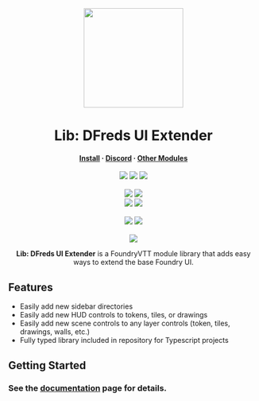 <div align="center">
  <img src="https://i.imgur.com/gOZy3Jf.png" width="200" height="200"/>
</div>
<h1 align="center">Lib: DFreds UI Extender</h1>

<h4 align="center">
  <a href="https://foundryvtt.com/packages/lib-dfreds-ui-extender">Install</a>
  ·
  <a href="https://discord.gg/Wq8AEV9bWb">Discord</a>
  ·
  <a href="https://dfreds-modules.com">Other Modules</a>
</h4>

<p align="center">
    <a href="https://github.com/DFreds/lib-dfreds-ui-extender/pulse"><img src="https://img.shields.io/github/last-commit/DFreds/lib-dfreds-ui-extender?style=for-the-badge&logo=github&color=7dc4e4&logoColor=D9E0EE&labelColor=302D41"/></a>
    <a href="https://github.com/DFreds/lib-dfreds-ui-extender/releases/latest"><img src="https://img.shields.io/github/v/release/DFreds/lib-dfreds-ui-extender?style=for-the-badge&logo=gitbook&color=8bd5ca&logoColor=D9E0EE&labelColor=302D41"/></a>
    <a href="https://github.com/DFreds/lib-dfreds-ui-extender/stargazers"><img src="https://img.shields.io/github/stars/DFreds/lib-dfreds-ui-extender?style=for-the-badge&logo=apachespark&color=eed49f&logoColor=D9E0EE&labelColor=302D41"/></a>
    <br/>
    <br/>
    <img src="https://img.shields.io/badge/dynamic/json?url=https%3A%2F%2Fgithub.com%2FDFreds%2Flib-dfreds-ui-extender%2Freleases%2Flatest%2Fdownload%2Fmodule.json&query=%24.compatibility.verified&style=for-the-badge&logo=foundryvirtualtabletop&label=Foundry%20Version&color=%23fe6a1f"/>
    <a href="https://forge-vtt.com/bazaar#package=lib-dfreds-ui-extender"><img src="https://img.shields.io/badge/dynamic/json?label=Forge%20Installs&query=package.installs&suffix=%25&url=https://forge-vtt.com/api/bazaar/package/lib-dfreds-ui-extender&colorB=68a74f&style=for-the-badge&logo=condaforge"/></a>
    <br/>
    <img src="https://img.shields.io/github/downloads/DFreds/lib-dfreds-ui-extender/latest/lib-dfreds-ui-extender.zip?color=2b82fc&label=LATEST%20DOWNLOADS&style=for-the-badge">
    <img src="https://img.shields.io/github/downloads/DFreds/lib-dfreds-ui-extender/total?color=2b82fc&label=TOTAL%20DOWNLOADS&style=for-the-badge">
    <br/>
    <br/>
    <a href="https://www.patreon.com/dfreds"><img src="https://img.shields.io/badge/-Patreon-%23f96854?style=for-the-badge&logo=patreon"/></a>
    <a href="https://www.buymeacoffee.com/dfreds"><img src="https://img.shields.io/badge/-Buy%20Me%20A%20Coffee-%23ff813f?style=for-the-badge&logo=buymeacoffee"/></a>
    <br/>
    <br/>
    <a href="https://discord.gg/Wq8AEV9bWb"><img src="https://img.shields.io/discord/1200171647022403664?style=for-the-badge&logo=discord&label=Discord&labelColor=%231c1e1f&color=%235865f2&link=https%3A%2F%2Fdiscord.gg%2FWq8AEV9bWb"/></a>
</p>

<p align="center">
    <b>Lib: DFreds UI Extender</b> is a FoundryVTT module library that adds easy ways to extend the base Foundry UI.
</p>

## Features

- Easily add new sidebar directories
- Easily add new HUD controls to tokens, tiles, or drawings
- Easily add new scene controls to any layer controls (token, tiles, drawings, walls, etc.)
- Fully typed library included in repository for Typescript projects

## Getting Started

### See the [documentation](https://www.dfreds-modules.com/developers/lib-ui-extender) page for details.
